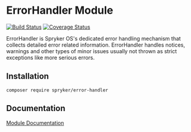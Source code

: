 # ErrorHandler Module
[![Build Status](https://travis-ci.org/spryker/ErrorHandler.svg)](https://travis-ci.org/spryker/ErrorHandler)
[![Coverage Status](https://coveralls.io/repos/github/spryker/ErrorHandler/badge.svg)](https://coveralls.io/github/spryker/ErrorHandler)

ErrorHandler is Spryker OS's dedicated error handling mechanism that collects detailed error related information. ErrorHandler handles notices, warnings and other types of minor issues usually not thrown as strict exceptions like more serious errors.

## Installation

```
composer require spryker/error-handler
```

## Documentation

[Module Documentation](http://academy.spryker.com/developing_with_spryker/module_guide/infrastructure/errorhandler.html)
